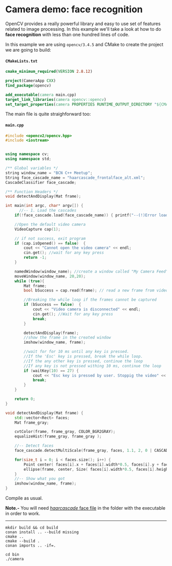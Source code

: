 Camera demo: face recognition
=============================

OpenCV provides a really powerful library and easy to use set of features
related to image processing. In this example we'll take a look at how
to do **face recognition** with less than one hundred lines of code.

In this example we are using `opencv/3.4.5` and CMake to create the
project we are going to build:


#### **`CMakeLists.txt`**
```cmake
cmake_minimum_required(VERSION 2.8.12)

project(CameraApp CXX)
find_package(opencv)

add_executable(camera main.cpp)
target_link_libraries(camera opencv::opencv)
set_target_properties(camera PROPERTIES RUNTIME_OUTPUT_DIRECTORY "${CMAKE_BINARY_DIR}/bin")

```

The main file is quite straighforward too:

#### **`main.cpp`**
```cpp
#include <opencv2/opencv.hpp>
#include <iostream>


using namespace cv;
using namespace std;

/** Global variables */
string window_name = "BCN C++ Meetup";
String face_cascade_name = "haarcascade_frontalface_alt.xml";
CascadeClassifier face_cascade;

/** Function Headers */
void detectAndDisplay(Mat frame);

int main(int argc, char* argv[]) {
      //-- 1. Load the cascades
    if(!face_cascade.load(face_cascade_name)) { printf("--(!)Error loading\n"); return -1; };

    //Open the default video camera
    VideoCapture cap(1);

    // if not success, exit program
    if (cap.isOpened() == false)  {
        cout << "Cannot open the video camera" << endl;
        cin.get(); //wait for any key press
        return -1;
    } 

    namedWindow(window_name); //create a window called "My Camera Feed"
    moveWindow(window_name, 20,20);
    while (true){
        Mat frame;
        bool bSuccess = cap.read(frame); // read a new frame from video 

        //Breaking the while loop if the frames cannot be captured
        if (bSuccess == false)  {
            cout << "Video camera is disconnected" << endl;
            cin.get(); //Wait for any key press
            break;
        }

        detectAndDisplay(frame);
        //show the frame in the created window
        imshow(window_name, frame);

        //wait for for 10 ms until any key is pressed.  
        //If the 'Esc' key is pressed, break the while loop.
        //If the any other key is pressed, continue the loop 
        //If any key is not pressed withing 10 ms, continue the loop 
        if (waitKey(10) == 27) {
            cout << "Esc key is pressed by user. Stoppig the video" << endl;
            break;
        }
    }

    return 0;
}

void detectAndDisplay(Mat frame) {
    std::vector<Rect> faces;
    Mat frame_gray;

    cvtColor(frame, frame_gray, COLOR_BGR2GRAY);
    equalizeHist(frame_gray, frame_gray );

    //-- Detect faces
    face_cascade.detectMultiScale(frame_gray, faces, 1.1, 2, 0 | CASCADE_SCALE_IMAGE, Size(30, 30));

    for(size_t i = 0; i < faces.size(); i++) {
        Point center( faces[i].x + faces[i].width*0.5, faces[i].y + faces[i].height*0.5 );
        ellipse(frame, center, Size( faces[i].width*0.5, faces[i].height*0.5), 0, 0, 360, Scalar( 255, 0, 255 ), 4, 8, 0 );
    }
    //-- Show what you got
    imshow(window_name, frame);
}
```

Compile as usual.

**Note.-** You will need [*haarcascade* face file](https://raw.githubusercontent.com/anaustinbeing/haar-cascade-files/master/haarcascade_frontalface_alt.xml) in the folder with the
executable in order to work.

---

```
mkdir build && cd build
conan install .. --build missing
cmake ..
cmake --build .
conan imports .. -if=.

cd bin
./camera
```
